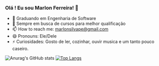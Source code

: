 ### Olá ! Eu sou Marlon Ferreira! 👋

- 🔭 Graduando em Engenharia de Software
- 🌱 Sempre em busca de cursos para melhor qualificação
- 📫 How to reach me: marlonsilvape@gmail.com
- 😄 Pronouns: Ele/Dele
- ⚡ Curiosidades: Gosto de ler, cozinhar, ouvir musica e um tanto pouco caseiro.

![Anurag's GitHub stats](https://github-readme-stats.vercel.app/api?username=marlonfeerreira&show_icons=true&theme=tokyonight)                               [![Top Langs](https://github-readme-stats.vercel.app/api/top-langs/?username=marlonfeerreira&hide_progress=true)](https://github.com/anuraghazra/github-readme-stats)
